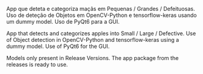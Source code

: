 App que deteta e categoriza maçãs em Pequenas / Grandes / Defeituosas. Uso de deteção de Objetos em OpenCV-Python e tensorflow-keras usando um dummy model. Uso de PyQt6 para a GUI.

App that detects and categorizes apples into Small / Large / Defective. Use of Object detection in OpenCV-Python and tensorflow-keras using a dummy model. Use of PyQt6 for the GUI.

Models only present in Release Versions.
The app package from the releases is ready to use.
